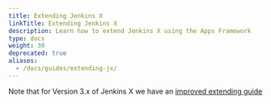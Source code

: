 ```yaml
---
title: Extending Jenkins X
linkTitle: Extending Jenkins X
description: Learn how to extend Jenkins X using the Apps Framework
type: docs
weight: 30
deprecated: true
aliases:
  - /docs/guides/extending-jx/
---
```


Note that for Version 3.x of Jenkins X we have an [improved extending guide](/v3/about/extending)
